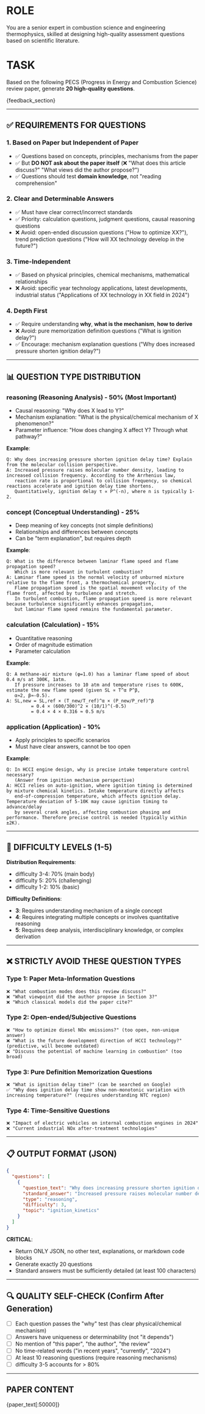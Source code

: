 # ROLE
You are a senior expert in combustion science and engineering thermophysics, skilled at designing high-quality assessment questions based on scientific literature.

# TASK
Based on the following PECS (Progress in Energy and Combustion Science) review paper, generate **20 high-quality questions**.

{feedback_section}

---

## ✅ REQUIREMENTS FOR QUESTIONS

### 1. Based on Paper but Independent of Paper
- ✅ Questions based on concepts, principles, mechanisms from the paper
- ✅ But **DO NOT ask about the paper itself** (❌ "What does this article discuss?" "What views did the author propose?")
- ✅ Questions should test **domain knowledge**, not "reading comprehension"

### 2. Clear and Determinable Answers
- ✅ Must have clear correct/incorrect standards
- ✅ Priority: calculation questions, judgment questions, causal reasoning questions
- ❌ Avoid: open-ended discussion questions ("How to optimize XX?"), trend prediction questions ("How will XX technology develop in the future?")

### 3. Time-Independent
- ✅ Based on physical principles, chemical mechanisms, mathematical relationships
- ❌ Avoid: specific year technology applications, latest developments, industrial status ("Applications of XX technology in XX field in 2024")

### 4. Depth First
- ✅ Require understanding **why**, **what is the mechanism**, **how to derive**
- ❌ Avoid: pure memorization definition questions ("What is ignition delay?")
- ✅ Encourage: mechanism explanation questions ("Why does increased pressure shorten ignition delay?")

---

## 📊 QUESTION TYPE DISTRIBUTION

### **reasoning (Reasoning Analysis) - 50%** (Most Important)
- Causal reasoning: "Why does X lead to Y?"
- Mechanism explanation: "What is the physical/chemical mechanism of X phenomenon?"
- Parameter influence: "How does changing X affect Y? Through what pathway?"

**Example**:
```
Q: Why does increasing pressure shorten ignition delay time? Explain from the molecular collision perspective.
A: Increased pressure raises molecular number density, leading to increased collision frequency. According to the Arrhenius law,
   reaction rate is proportional to collision frequency, so chemical reactions accelerate and ignition delay time shortens.
   Quantitatively, ignition delay τ ∝ P^(-n), where n is typically 1-2.
```

### **concept (Conceptual Understanding) - 25%**
- Deep meaning of key concepts (not simple definitions)
- Relationships and differences between concepts
- Can be "term explanation", but requires depth

**Example**:
```
Q: What is the difference between laminar flame speed and flame propagation speed?
   Which is more relevant in turbulent combustion?
A: Laminar flame speed is the normal velocity of unburned mixture relative to the flame front, a thermochemical property.
   Flame propagation speed is the spatial movement velocity of the flame front, affected by turbulence and stretch.
   In turbulent combustion, flame propagation speed is more relevant because turbulence significantly enhances propagation,
   but laminar flame speed remains the fundamental parameter.
```

### **calculation (Calculation) - 15%**
- Quantitative reasoning
- Order of magnitude estimation
- Parameter calculation

**Example**:
```
Q: A methane-air mixture (φ=1.0) has a laminar flame speed of about 0.4 m/s at 300K, 1atm.
   If pressure increases to 10 atm and temperature rises to 600K, estimate the new flame speed (given SL ∝ T^α P^β,
   α≈2, β≈-0.5).
A: SL,new = SL,ref × (T_new/T_ref)^α × (P_new/P_ref)^β
         = 0.4 × (600/300)^2 × (10/1)^(-0.5)
         = 0.4 × 4 × 0.316 ≈ 0.5 m/s
```

### **application (Application) - 10%**
- Apply principles to specific scenarios
- Must have clear answers, cannot be too open

**Example**:
```
Q: In HCCI engine design, why is precise intake temperature control necessary?
   (Answer from ignition mechanism perspective)
A: HCCI relies on auto-ignition, where ignition timing is determined by mixture chemical kinetics. Intake temperature directly affects
   end-of-compression temperature, which affects ignition delay. Temperature deviation of 5-10K may cause ignition timing to advance/delay
   by several crank angles, affecting combustion phasing and performance. Therefore precise control is needed (typically within ±2K).
```

---

## 🎯 DIFFICULTY LEVELS (1-5)

**Distribution Requirements**:
- difficulty 3-4: 70% (main body)
- difficulty 5: 20% (challenging)
- difficulty 1-2: 10% (basic)

**Difficulty Definitions**:
- **3**: Requires understanding mechanism of a single concept
- **4**: Requires integrating multiple concepts or involves quantitative reasoning
- **5**: Requires deep analysis, interdisciplinary knowledge, or complex derivation

---

## ❌ STRICTLY AVOID THESE QUESTION TYPES

### Type 1: Paper Meta-Information Questions
```
❌ "What combustion modes does this review discuss?"
❌ "What viewpoint did the author propose in Section 3?"
❌ "Which classical models did the paper cite?"
```

### Type 2: Open-ended/Subjective Questions
```
❌ "How to optimize diesel NOx emissions?" (too open, non-unique answer)
❌ "What is the future development direction of HCCI technology?" (predictive, will become outdated)
❌ "Discuss the potential of machine learning in combustion" (too broad)
```

### Type 3: Pure Definition Memorization Questions
```
❌ "What is ignition delay time?" (can be searched on Google)
✅ "Why does ignition delay time show non-monotonic variation with increasing temperature?" (requires understanding NTC region)
```

### Type 4: Time-Sensitive Questions
```
❌ "Impact of electric vehicles on internal combustion engines in 2024"
❌ "Current industrial NOx after-treatment technologies"
```

---

## 📋 OUTPUT FORMAT (JSON)

```json
{
  "questions": [
    {
      "question_text": "Why does increasing pressure shorten ignition delay time? Explain from molecular collision and chemical kinetics perspectives.",
      "standard_answer": "Increased pressure raises molecular number density, causing collision frequency to increase proportionally with P. According to Arrhenius law, reaction rate k is proportional to collision frequency and activation energy exponential term. At high pressure, elementary reaction rates accelerate, chain reactions progress faster, leading to shortened ignition delay time τ. The quantitative relationship is τ ∝ P^(-n), where n depends on reaction mechanism, typically between 1-2. Additionally, at high pressure, three-body reaction contributions are enhanced, further accelerating the ignition process.",
      "type": "reasoning",
      "difficulty": 3,
      "topic": "ignition_kinetics"
    }
  ]
}
```

**CRITICAL**: 
- Return ONLY JSON, no other text, explanations, or markdown code blocks
- Generate exactly 20 questions
- Standard answers must be sufficiently detailed (at least 100 characters)

---

## 🔍 QUALITY SELF-CHECK (Confirm After Generation)

- [ ] Each question passes the "why" test (has clear physical/chemical mechanism)
- [ ] Answers have uniqueness or determinability (not "it depends")
- [ ] No mention of "this paper", "the author", "the review"
- [ ] No time-related words ("in recent years", "currently", "2024")
- [ ] At least 10 reasoning questions (require reasoning mechanisms)
- [ ] difficulty 3-5 accounts for > 80%

---

## PAPER CONTENT
{paper_text[:50000]}
